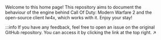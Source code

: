 <!-- TITLE:IW4x - MW2 Wiki home page -->

Welcome to this home page!
This repository aims to document the behaviour of the engine behind Call Of Duty: Modern Warfare 2 and the open-source client Iw4x, which works with it.
Enjoy your stay!

:::info 
If you have any feedback, feel free to open an issue on the original GitHub repository. You can access it by clicking the link at the top right. ↗
